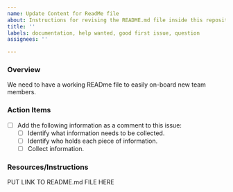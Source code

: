 ```yaml
---
name: Update Content for ReadMe file
about: Instructions for revising the README.md file inside this repository
title: ''
labels: documentation, help wanted, good first issue, question
assignees: ''

---
```


### Overview
We need to have a working READme file to easily on-board new team members.

### Action Items
- [ ] Add the following information as a comment to this issue:
   - [ ] Identify what information needs to be collected.
   - [ ] Identify who holds each piece of information.
   - [ ] Collect information.

### Resources/Instructions
PUT LINK TO README.md FILE HERE
